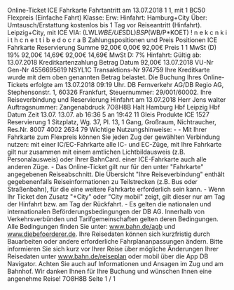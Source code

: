 Online-Ticket ICE Fahrkarte Fahrtantritt am 13.07.2018 1 1, mit 1 BC50 Flexpreis (Einfache Fahrt) Klasse: Erw: Hinfahrt: Hamburg+City Über: Umtausch/Erstattung kostenlos bis 1 Tag vor Reiseantritt (Hinfahrt). Leipzig+City, mit ICE VIA: (LWL*WBE/UE*SDL)*BSP*(WB/P*KOET) ! n e k c n k i i t h c n e t t i b e d o c r a B Zahlungspositionen und Preis Positionen ICE Fahrkarte Reservierung Summe 92,00€ 0,00€ 92,00€ Preis 1 1 MwSt (D) 19% 92,00€ 14,69€ 92,00€ 14,69€ MwSt D: 7% Hinfahrt: Gültig ab: 13.07.2018 Kreditkartenzahlung Betrag Datum 92,00€ 13.07.2018 VU-Nr Gen-Nr 4556695619 NSYL1C Transaktions-Nr 974759 Ihre Kreditkarte wurde mit dem oben genannten Betrag belastet. Die Buchung Ihres Online-Tickets erfolgte am 13.07.2018 09:19 Uhr. DB Fernverkehr AG/DB Regio AG, Stephensonstr. 1, 60326 Frankfurt, Steuernummer: 29/001/60002. Ihre Reiseverbindung und Reservierung Hinfahrt am 13.07.2018 Herr Jens walter Auftragsnummer: Zangenabdruck 7O8H8B Halt Hamburg Hbf Leipzig Hbf Datum Zeit 13.07. 13.07. ab 16:36 5 an 19:42 11 Gleis Produkte ICE 1527 Reservierung 1 Sitzplatz, Wg. 37, Pl. 13, 1 Gang, Großraum, Nichtraucher, Res.Nr. 8007 4002 2634 79 Wichtige Nutzungshinweise: - - Mit Ihrer Fahrkarte zum Flexpreis können Sie jeden Zug der gewählten Verbindung nutzen: mit einer IC/EC-Fahrkarte alle IC- und EC-Züge, mit Ihre Fahrkarte gilt nur zusammen mit einem amtlichen Lichtbildausweis (z.B. Personalausweis) oder Ihrer BahnCard. einer ICE-Fahrkarte auch alle anderen Züge. - Das Online-Ticket gilt nur für den unter "Fahrkarte" angegebenen Reiseabschnitt. Die Übersicht "Ihre Reiseverbindung" enthält gegebenenfalls Reiseinformationen zu Teilstrecken (z.B. Bus oder Straßenbahn), für die eine weitere Fahrkarte erforderlich sein kann. - Wenn Ihr Ticket den Zusatz "+City" oder "City mobil" zeigt, gilt dieser nur am Tag der Hinfahrt bzw. am Tag der Rückfahrt. - Es gelten die nationalen und internationalen Beförderungsbedingungen der DB AG. Innerhalb von Verkehrsverbünden und Tarifgemeinschaften gelten deren Bedingungen. Alle Bedingungen finden Sie unter: www.bahn.de/agb und www.diebefoerderer.de. Ihre Reisedaten können sich kurzfristig durch Bauarbeiten oder andere erforderliche Fahrplananpassungen ändern. Bitte informieren Sie sich kurz vor Ihrer Reise über mögliche Änderungen Ihrer Reisedaten unter www.bahn.de/reiseplan oder mobil über die App DB Navigator. Achten Sie auch auf Informationen und Ansagen im Zug und am Bahnhof. Wir danken Ihnen für Ihre Buchung und wünschen Ihnen eine angenehme Reise! 7O8H8B Seite 1 / 1